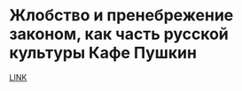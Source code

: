 # Жлобство и пренебрежение законом, как часть русской культуры Кафе Пушкин



[LINK](https://varlamov.ru/1495529.html)